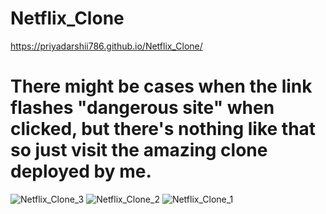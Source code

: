 # Netflix_Clone

https://priyadarshii786.github.io/Netflix_Clone/

# There might be cases when the link flashes "dangerous site" when clicked, but there's nothing like that so just visit the amazing clone deployed by me.


![Netflix_Clone_3](https://github.com/priyadarshii786/Netflix_Clone/assets/100780858/6306221d-69c7-4451-b73b-8dbc1d6ac4c3)
![Netflix_Clone_2](https://github.com/priyadarshii786/Netflix_Clone/assets/100780858/9912e186-db8b-4ee0-a945-3db8c202a68a)
![Netflix_Clone_1](https://github.com/priyadarshii786/Netflix_Clone/assets/100780858/7f9e5664-f112-487c-92cf-25288390ba64)
